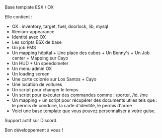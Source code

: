 Base template ESX / OX

Elle contient :

- OX : inventory, target, fuel, doorlock, lib, mysql
- Illenium-appearance
- Identité avec OX
- Les scripts ESX de base
- Un job EMS
- Un mapping hôpital + Une place des cubes + Un Benny's + Un Job center + Mapping sur Cayo
- Un HUD + Un speedometer
- Un menu admin OX
- Un loading screen
- Une carte colorée sur Los Santos + Cayo
- Une location de voitures
- Un script pour changer le temps
- Un script pour exécuter des commandes comme : /porter, /id, /me
- Un mapping + un script pour récupérer des documents utiles tels que : le permis de conduire, la carte d'identité, le permis d'arme
- Voici une base template que vous pouvez personnaliser à votre guise.

Support actif sur Discord.

Bon développement à vous !
